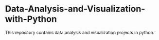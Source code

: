 # Data-Analysis-and-Visualization-with-Python
This repository contains data analysis and visualization projects in python.
